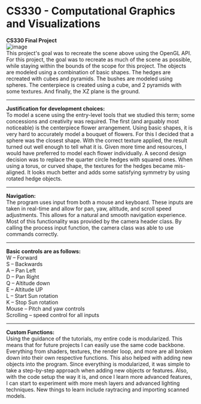 # CS330 - Computational Graphics and Visualizations
**CS330 Final Project**
<br/>
![image](https://user-images.githubusercontent.com/116769623/204107661-8563b7fa-3e2c-4a3b-afcb-e3b6e85d7304.png)
<br/>
This project's goal was to recreate the scene above using the OpenGL API. For this project, the goal was to recreate as much of the scene as possible, while staying within the bounds of the scope for this project. The objects are modeled using a combination of basic shapes. The hedges are recreated with cubes and pyramids. The bushes are modeled using spheres. The centerpiece is created using a cube, and 2 pyramids with some textures. And finally, the XZ plane is the ground.
<br/>

-----

**Justification for development choices:**
<br/>
To model a scene using the entry-level tools that we studied this term; some concessions and creativity was required.  The first (and arguably most noticeable) is the centerpiece flower arrangement. Using basic shapes, it is very hard to accurately model a bouquet of flowers. For this I decided that a sphere was the closest shape. With the correct texture applied, the result turned out well enough to tell what it is. Given more time and resources, I would have preferred to model each flower individually. A second design decision was to replace the quarter circle hedges with squared ones. When using a torus, or curved shape, the textures for the hedges became mis-aligned. It looks much better and adds some satisfying symmetry by using rotated hedge objects.

-----

**Navigation:**
<br/>
The program uses input from both a mouse and keyboard. These inputs are taken in real-time and allow for pan, yaw, altitude, and scroll speed adjustments. This allows for a natural and smooth navigation experience. Most of this functionality was provided by the camera header class. By calling the process input function, the camera class was able to use commands correctly. 

-----

**Basic controls are as follows:**
<br/>
W – Forward
<br/>
S – Backwards
<br/>
A – Pan Left
<br/>
D – Pan Right
<br/>
Q – Altitude down
<br/>
E – Altitude UP
<br/>
L – Start Sun rotation
<br/>
K – Stop Sun rotation
<br/>
Mouse – Pitch and yaw controls
<br/>
Scrolling – speed control for all inputs

-----

**Custom Functions:**
<br/>
Using the guidance of the tutorials, my entire code is modularized. This means that for future projects I can easily use the same code backbone. Everything from shaders, textures, the render loop, and more are all broken down into their own respective functions. This also helped with adding new objects into the program. Since everything is modularized, it was simple to take a step-by-step approach when adding new objects or features. Also, with the code setup the way it is, and once I learn more advanced features, I can start to experiment with more mesh layers and advanced lighting techniques. New things to learn include raytracing and importing scanned models.
